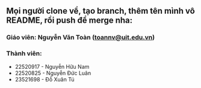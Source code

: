 Mọi người clone về, tạo branch, thêm tên mình vô README, rồi push để merge nha:
---
### Giáo viên: Nguyễn Văn Toàn (toannv@uit.edu.vn)
### Thành viên:
- 22520917 - Nguyễn Hữu Nam
- 22520825 - Nguyễn Đức Luân 
- 23521698 - Đỗ Xuân Tú